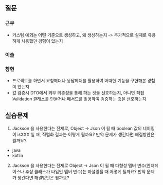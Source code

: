 ## 질문
### 근우
- 커스텀 예외는 어떤 기준으로 생성하고, 왜 생성하는지 -> 추가적으로 실제로 유용하게 사용했던 경험이 있는지

### 이슬


### 창현
- 프로젝트를 하면서 요청헤더나 응답헤더를 활용하여 어떠한 기능을 구현해본 경험이 있는지
- 값 검증시 DTO에서 외부 의존성을 통해 하는 것을 선호하는지, 아니면 직접 Validation 클래스를 만들거나 메서드를 활용하여 검증하는 것을 선호하는지

## 실습문제
1. Jackson 을 사용한다는 전제로, Object → Json 이 될 때 boolean 값의 네이밍이 isXXX 일 때, 직렬화 결과는 어떻게 될까요? 만약 문제가 생긴다면 해결방안은 뭘까요?
  - java
  - kotlin

2. Jackson 을 사용한다는 전제로 Object → Json 이 될 때 다형성 멤버 변수(인터페이스나 추상 클래스가 타입인 멤버 변수)는 마셜링될 때 어떻게 될까요? 만약 문제가 생긴다면 해결방안은 뭘까요?

